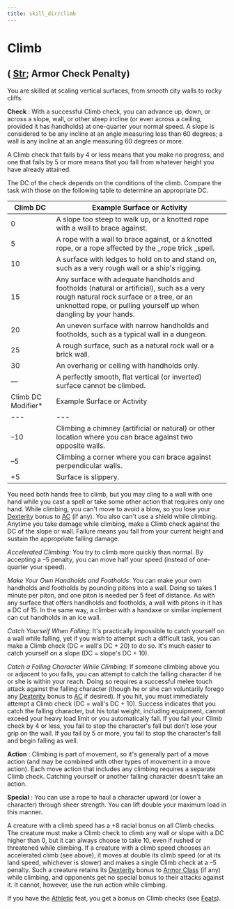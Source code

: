 ```yaml
---
title: skill_dir/climb
---
```

# Climb

## ( [Str](../gettingStarted#_strength); Armor Check Penalty)

You are skilled at scaling vertical surfaces, from smooth city walls to rocky cliffs.

**Check** : With a successful Climb check, you can advance up, down, or across a slope, wall, or other steep incline (or even across a ceiling, provided it has handholds) at one-quarter your normal speed. A slope is considered to be any incline at an angle measuring less than 60 degrees; a wall is any incline at an angle measuring 60 degrees or more.

A Climb check that fails by 4 or less means that you make no progress, and one that fails by 5 or more means that you fall from whatever height you have already attained.

The DC of the check depends on the conditions of the climb. Compare the task with those on the following table to determine an appropriate DC.

| Climb DC | Example Surface or Activity |
| --- | --- |
| 0 | A slope too steep to walk up, or a knotted rope with a wall to brace against. |
| 5 | A rope with a wall to brace against, or a knotted rope, or a rope affected by the _rope trick _spell. |
| 10 | A surface with ledges to hold on to and stand on, such as a very rough wall or a ship's rigging. |
| 15 | Any surface with adequate handholds and footholds (natural or artificial), such as a very rough natural rock surface or a tree, or an unknotted rope, or pulling yourself up when dangling by your hands. |
| 20 | An uneven surface with narrow handholds and footholds, such as a typical wall in a dungeon. |
| 25 | A rough surface, such as a natural rock wall or a brick wall. |
| 30 | An overhang or ceiling with handholds only. |
| — | A perfectly smooth, flat vertical (or inverted) surface cannot be climbed. |
| Climb DC Modifier\* | Example Surface or Activity |
| --- | --- |
| –10 | Climbing a chimney (artificial or natural) or other location where you can brace against two opposite walls. |
| –5 | Climbing a corner where you can brace against perpendicular walls. |
| +5 | Surface is slippery. |

You need both hands free to climb, but you may cling to a wall with one hand while you cast a spell or take some other action that requires only one hand. While climbing, you can't move to avoid a blow, so you lose your [Dexterity](../gettingStarted#_dexterity) bonus to [AC](../combat#_armor-class) (if any). You also can't use a shield while climbing. Anytime you take damage while climbing, make a Climb check against the DC of the slope or wall. Failure means you fall from your current height and sustain the appropriate falling damage.

_Accelerated Climbing_: You try to climb more quickly than normal. By accepting a –5 penalty, you can move half your speed (instead of one-quarter your speed).

_Make Your Own Handholds and Footholds_: You can make your own handholds and footholds by pounding pitons into a wall. Doing so takes 1 minute per piton, and one piton is needed per 5 feet of distance. As with any surface that offers handholds and footholds, a wall with pitons in it has a DC of 15. In the same way, a climber with a handaxe or similar implement can cut handholds in an ice wall.

_Catch Yourself When Falling_: It's practically impossible to catch yourself on a wall while falling, yet if you wish to attempt such a difficult task, you can make a Climb check (DC = wall's DC + 20) to do so. It's much easier to catch yourself on a slope (DC = slope's DC + 10).

_Catch a Falling Character While Climbing_: If someone climbing above you or adjacent to you falls, you can attempt to catch the falling character if he or she is within your reach. Doing so requires a successful melee touch attack against the falling character (though he or she can voluntarily forego any [Dexterity](../gettingStarted#_dexterity) bonus to [AC](../combat#_armor-class) if desired). If you hit, you must immediately attempt a Climb check (DC = wall's DC + 10). Success indicates that you catch the falling character, but his total weight, including equipment, cannot exceed your heavy load limit or you automatically fall. If you fail your Climb check by 4 or less, you fail to stop the character's fall but don't lose your grip on the wall. If you fail by 5 or more, you fail to stop the character's fall and begin falling as well.

**Action** : Climbing is part of movement, so it's generally part of a move action (and may be combined with other types of movement in a move action). Each move action that includes any climbing requires a separate Climb check. Catching yourself or another falling character doesn't take an action.

**Special** : You can use a rope to haul a character upward (or lower a character) through sheer strength. You can lift double your maximum load in this manner.

A creature with a climb speed has a +8 racial bonus on all Climb checks. The creature must make a Climb check to climb any wall or slope with a DC higher than 0, but it can always choose to take 10, even if rushed or threatened while climbing. If a creature with a climb speed chooses an accelerated climb (see above), it moves at double its climb speed (or at its land speed, whichever is slower) and makes a single Climb check at a –5 penalty. Such a creature retains its [Dexterity](../gettingStarted#_dexterity) bonus to [Armor Class](../combat#_armor-class) (if any) while climbing, and opponents get no special bonus to their attacks against it. It cannot, however, use the run action while climbing.

If you have the [Athletic](../feats#_athletic) feat, you get a bonus on Climb checks (see [Feats](../feats)).

